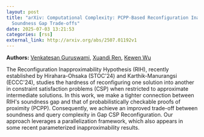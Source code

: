 ```yaml
---
layout: post
title: "arXiv: Computational Complexity: PCPP-Based Reconfiguration Inapproximability: Query Complexity vs.
  Soundness Gap Trade-offs"
date: 2025-07-03 13:21:53 
categories: [rss]
external_link: http://arxiv.org/abs/2507.01192v1
---
```


**Authors:** [Venkatesan Guruswami](https://dblp.uni-trier.de/search?q=Venkatesan+Guruswami), [Xuandi Ren](https://dblp.uni-trier.de/search?q=Xuandi+Ren), [Kewen Wu](https://dblp.uni-trier.de/search?q=Kewen+Wu)

The Reconfiguration Inapproximability Hypothesis (RIH), recently established
by Hirahara-Ohsaka (STOC'24) and Karthik-Manurangsi (ECCC'24), studies the
hardness of reconfiguring one solution into another in constraint satisfaction
problems (CSP) when restricted to approximate intermediate solutions. In this
work, we make a tighter connection between RIH's soundness gap and that of
probabilistically checkable proofs of proximity (PCPP). Consequently, we
achieve an improved trade-off between soundness and query complexity in Gap CSP
Reconfiguration. Our approach leverages a parallelization framework, which also
appears in some recent parameterized inapproximability results.
